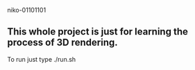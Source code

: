 niko-01101101

This whole project is just for learning the process of 3D rendering.
---------------------------------------------------------------------
To run just type ./run.sh
